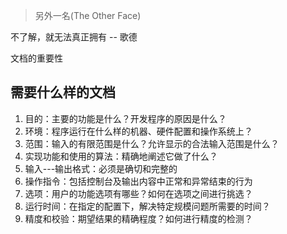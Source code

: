 > 另外一名(The Other Face)

不了解，就无法真正拥有 -- 歌德

文档的重要性

## 需要什么样的文档

1. 目的：主要的功能是什么？开发程序的原因是什么？
2. 环境：程序运行在什么样的机器、硬件配置和操作系统上？
3. 范围：输入的有限范围是什么？允许显示的合法输入范围是什么？
4. 实现功能和使用的算法：精确地阐述它做了什么？
5. 输入---输出格式：必须是确切和完整的
6. 操作指令：包括控制台及输出内容中正常和异常结束的行为
7. 选项：用户的功能选项有哪些？如何在选项之间进行挑选？
8. 运行时间：在指定的配置下，解决特定规模问题所需要的时间？
9. 精度和校验：期望结果的精确程度？如何进行精度的检测？